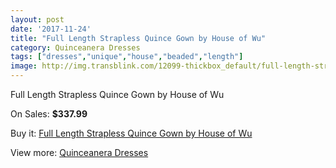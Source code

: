 ```yaml
---
layout: post
date: '2017-11-24'
title: "Full Length Strapless Quince Gown by House of Wu"
category: Quinceanera Dresses
tags: ["dresses","unique","house","beaded","length"]
image: http://img.transblink.com/12099-thickbox_default/full-length-strapless-quince-gown-by-house-of-wu.jpg
---
```

Full Length Strapless Quince Gown by House of Wu

On Sales: **$337.99**
<a href="https://www.transblink.com/en/quinceanera-dresses/3936-full-length-strapless-quince-gown-by-house-of-wu.html"><amp-img layout="responsive" width="600" height="600" src="//img.transblink.com/12099-thickbox_default/full-length-strapless-quince-gown-by-house-of-wu.jpg" alt="Full Length Strapless Quince Gown by House of Wu 0" /></a>
<a href="https://www.transblink.com/en/quinceanera-dresses/3936-full-length-strapless-quince-gown-by-house-of-wu.html"><amp-img layout="responsive" width="600" height="600" src="//img.transblink.com/12101-thickbox_default/full-length-strapless-quince-gown-by-house-of-wu.jpg" alt="Full Length Strapless Quince Gown by House of Wu 1" /></a>
<a href="https://www.transblink.com/en/quinceanera-dresses/3936-full-length-strapless-quince-gown-by-house-of-wu.html"><amp-img layout="responsive" width="600" height="600" src="//img.transblink.com/12100-thickbox_default/full-length-strapless-quince-gown-by-house-of-wu.jpg" alt="Full Length Strapless Quince Gown by House of Wu 2" /></a>

Buy it: [Full Length Strapless Quince Gown by House of Wu](https://www.transblink.com/en/quinceanera-dresses/3936-full-length-strapless-quince-gown-by-house-of-wu.html "Full Length Strapless Quince Gown by House of Wu")

View more: [Quinceanera Dresses](https://www.transblink.com/en/11-quinceanera-dresses "Quinceanera Dresses")